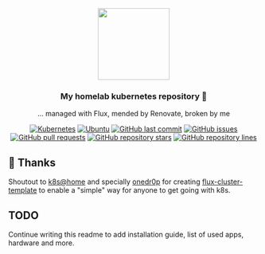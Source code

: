 <div align="center">

<img src="https://camo.githubusercontent.com/5b298bf6b0596795602bd771c5bddbb963e83e0f/68747470733a2f2f692e696d6775722e636f6d2f7031527a586a512e706e67" align="center" width="144px" height="144px"/>

### My homelab kubernetes repository :metal:

... managed with Flux, mended by Renovate, broken by me

</div>

<div align="center">

[![Kubernetes](https://img.shields.io/badge/v1.26.1+k3s1-blue?style=for-the-badge&logo=kubernetes&logoColor=white)](https://k3s.io/)
[![Ubuntu](https://img.shields.io/badge/Ubuntu-22.04-blue?style=for-the-badge&logo=ubuntu&logoColor=white)](https://ubuntu.com/)
[![GitHub last commit](https://img.shields.io/github/last-commit/s0undy/kube-ops?style=for-the-badge&logo=github)](https://github.com/s0undy/kube-ops/commits/main)
[![GitHub issues](https://img.shields.io/github/issues/s0undy/kube-ops?style=for-the-badge&logo=github)](https://github.com/s0undy/kube-ops/issues)
[![GitHub pull requests](https://img.shields.io/github/issues-pr/s0undy/kube-ops?style=for-the-badge&logo=github)](https://github.com/s0undy/kube-ops/pulls)
[![GitHub repository stars](https://img.shields.io/github/stars/s0undy/kube-ops?style=for-the-badge&logo=github)](https://github.com/s0undy/kube-ops/stargazers)
[![GitHub repository lines](https://img.shields.io/tokei/lines/github/s0undy/kube-ops?style=for-the-badge&logo=github)](https://github.com/s0undy/kube-ops/graphs/contributors)

</div>

## 🤝 Thanks
Shoutout to [k8s@home](https://discord.gg/Yv2gzFy) and specially [onedr0p](https://github.com/onedr0p) for creating [flux-cluster-template](https://github.com/onedr0p/flux-cluster-template) to enable a "simple" way for anyone to get going with k8s.

## TODO
Continue writing this readme to add installation guide, list of used apps, hardware and more.
